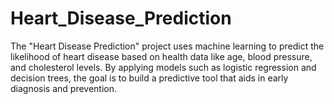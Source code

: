 # Heart_Disease_Prediction
The "Heart Disease Prediction" project uses machine learning to predict the likelihood of heart disease based on health data like age, blood pressure, and cholesterol levels. By applying models such as logistic regression and decision trees, the goal is to build a predictive tool that aids in early diagnosis and prevention.
